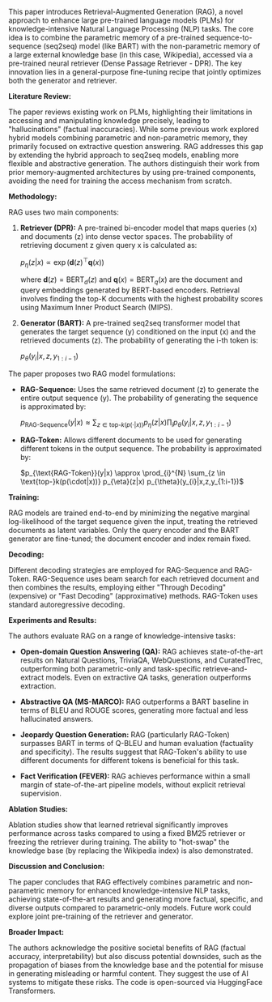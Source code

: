 This paper introduces Retrieval-Augmented Generation (RAG), a novel approach to enhance large pre-trained language models (PLMs) for knowledge-intensive Natural Language Processing (NLP) tasks.  The core idea is to combine the parametric memory of a pre-trained sequence-to-sequence (seq2seq) model (like BART) with the non-parametric memory of a large external knowledge base (in this case, Wikipedia), accessed via a pre-trained neural retriever (Dense Passage Retriever - DPR).  The key innovation lies in a general-purpose fine-tuning recipe that jointly optimizes both the generator and retriever.

**Literature Review:**

The paper reviews existing work on PLMs, highlighting their limitations in accessing and manipulating knowledge precisely, leading to "hallucinations" (factual inaccuracies). While some previous work explored hybrid models combining parametric and non-parametric memory, they primarily focused on extractive question answering. RAG addresses this gap by extending the hybrid approach to seq2seq models, enabling more flexible and abstractive generation. The authors distinguish their work from prior memory-augmented architectures by using pre-trained components, avoiding the need for training the access mechanism from scratch.

**Methodology:**

RAG uses two main components:

1. **Retriever (DPR):**  A pre-trained bi-encoder model that maps queries (x) and documents (z) into dense vector spaces.  The probability of retrieving document z given query x is calculated as:

   $p_{\eta}(z|x) \propto \exp\left(\mathbf{d}(z)^{\top}\mathbf{q}(x)\right)$

   where $\mathbf{d}(z) = \text{BERT}_{d}(z)$ and $\mathbf{q}(x) = \text{BERT}_{q}(x)$ are the document and query embeddings generated by BERT-based encoders.  Retrieval involves finding the top-K documents with the highest probability scores using Maximum Inner Product Search (MIPS).

2. **Generator (BART):** A pre-trained seq2seq transformer model that generates the target sequence (y) conditioned on the input (x) and the retrieved documents (z). The probability of generating the i-th token is:

   $p_{\theta}(y_{i}|x,z,y_{1:i-1})$


The paper proposes two RAG model formulations:

* **RAG-Sequence:** Uses the same retrieved document (z) to generate the entire output sequence (y). The probability of generating the sequence is approximated by:

   $p_{\text{RAG-Sequence}}(y|x) \approx \sum_{z \in \text{top-}k(p(\cdot|x))} p_{\eta}(z|x) \prod_{i} p_{\theta}(y_{i}|x,z,y_{1:i-1})$

* **RAG-Token:** Allows different documents to be used for generating different tokens in the output sequence. The probability is approximated by:

   $p_{\text{RAG-Token}}(y|x) \approx \prod_{i}^{N} \sum_{z \in \text{top-}k(p(\cdot|x))} p_{\eta}(z|x) p_{\theta}(y_{i}|x,z,y_{1:i-1})$


**Training:**

RAG models are trained end-to-end by minimizing the negative marginal log-likelihood of the target sequence given the input, treating the retrieved documents as latent variables.  Only the query encoder and the BART generator are fine-tuned; the document encoder and index remain fixed.

**Decoding:**

Different decoding strategies are employed for RAG-Sequence and RAG-Token. RAG-Sequence uses beam search for each retrieved document and then combines the results, employing either "Through Decoding" (expensive) or "Fast Decoding" (approximative) methods. RAG-Token uses standard autoregressive decoding.

**Experiments and Results:**

The authors evaluate RAG on a range of knowledge-intensive tasks:

* **Open-domain Question Answering (QA):** RAG achieves state-of-the-art results on Natural Questions, TriviaQA, WebQuestions, and CuratedTrec, outperforming both parametric-only and task-specific retrieve-and-extract models.  Even on extractive QA tasks, generation outperforms extraction.

* **Abstractive QA (MS-MARCO):** RAG outperforms a BART baseline in terms of BLEU and ROUGE scores, generating more factual and less hallucinated answers.

* **Jeopardy Question Generation:** RAG (particularly RAG-Token) surpasses BART in terms of Q-BLEU and human evaluation (factuality and specificity).  The results suggest that RAG-Token's ability to use different documents for different tokens is beneficial for this task.

* **Fact Verification (FEVER):** RAG achieves performance within a small margin of state-of-the-art pipeline models, without explicit retrieval supervision.

**Ablation Studies:**

Ablation studies show that learned retrieval significantly improves performance across tasks compared to using a fixed BM25 retriever or freezing the retriever during training.  The ability to "hot-swap" the knowledge base (by replacing the Wikipedia index) is also demonstrated.

**Discussion and Conclusion:**

The paper concludes that RAG effectively combines parametric and non-parametric memory for enhanced knowledge-intensive NLP tasks, achieving state-of-the-art results and generating more factual, specific, and diverse outputs compared to parametric-only models.  Future work could explore joint pre-training of the retriever and generator.

**Broader Impact:**

The authors acknowledge the positive societal benefits of RAG (factual accuracy, interpretability) but also discuss potential downsides, such as the propagation of biases from the knowledge base and the potential for misuse in generating misleading or harmful content.  They suggest the use of AI systems to mitigate these risks.  The code is open-sourced via HuggingFace Transformers.
